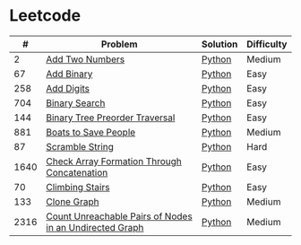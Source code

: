 # Leetcode

| #    | Problem                                                 | Solution                                                                            | Difficulty |
| ---- | ------------------------------------------------------- | ----------------------------------------------------------------------------------- | ---------- |
| 2    | [Add Two Numbers](https://leetcode.com/problems/add-two-numbers/) | [Python](https://github.com/rcchcz/competitive-programming/blob/main/add_two_numbers.py) | Medium |
| 67   | [Add Binary](https://leetcode.com/problems/add-binary/) | [Python](https://github.com/rcchcz/competitive-programming/blob/main/add_binary.py) | Easy       |
| 258  | [Add Digits](https://leetcode.com/problems/add-digits/) | [Python](https://github.com/rcchcz/competitive-programming/blob/main/add_digits.py) | Easy       |
| 704  | [Binary Search](https://leetcode.com/problems/binary-search/) | [Python](https://github.com/rcchcz/competitive-programming/blob/main/binary_search.py) | Easy |
| 144  | [Binary Tree Preorder Traversal](https://leetcode.com/problems/binary-tree-preorder-traversal/) | [Python](https://github.com/rcchcz/competitive-programming/blob/main/binary_tree_preorder_traversal.py) | Easy |
| 881  | [Boats to Save People](https://leetcode.com/problems/boats-to-save-people/) | [Python](https://github.com/rcchcz/competitive-programming/blob/main/boats_to_save_people.py) | Medium |
| 87   | [Scramble String](https://leetcode.com/problems/scramble-string/) | [Python](https://github.com/rcchcz/competitive-programming/blob/main/scramble_string.py) | Hard |
| 1640 | [Check Array Formation Through Concatenation](https://leetcode.com/problems/check-array-formation-through-concatenation/) | [Python](https://github.com/rcchcz/competitive-programming/blob/main/check_array_formation_through_concatenation.py) | Easy |
| 70 | [Climbing Stairs](https://leetcode.com/problems/climbing-stairs/) | [Python](https://github.com/rcchcz/competitive-programming/blob/main/climbing_stairs.py) | Easy |
| 133 | [Clone Graph](https://leetcode.com/problems/clone-graph/) | [Python](https://github.com/rcchcz/competitive-programming/blob/main/clone_graph.py) | Medium |
| 2316 | [Count Unreachable Pairs of Nodes in an Undirected Graph](https://leetcode.com/problems/count-unreachable-pairs-of-nodes-in-an-undirected-graph/) | [Python](https://github.com/rcchcz/competitive-programming/blob/main/count_unreachable_pairs_of_nodes_in_an_undirected_graph.py) | Medium |
